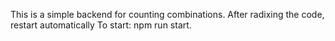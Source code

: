 This is a simple backend for counting combinations. 
After radixing the code, restart automatically
To start: npm run start.
